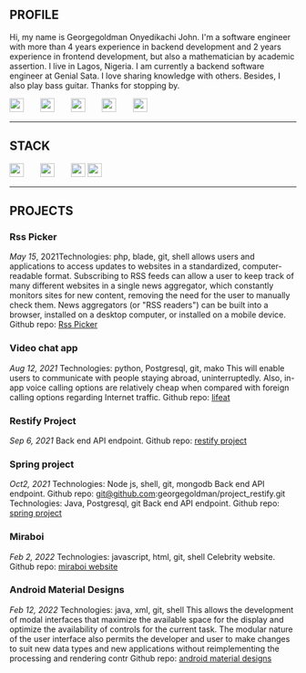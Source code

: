 ## PROFILE
Hi, my name is Georgegoldman Onyedikachi John. I'm a software engineer with more than 4 years experience in backend development and 2 years experience in frontend development, but also a mathematician by academic assertion. I live in Lagos, Nigeria. I am currently a backend software engineer at Genial Sata. I love sharing knowledge with others. Besides, I also play bass guitar. Thanks for stopping by.

<a href="mailto:georgegoldmanjohn.o@gmail.com" style="margin-right: 5%;"><img src="https://raw.githubusercontent.com/georgegoldman/Font-Awesome/28e297f07af26f148c15e6cbbd12cea3027371d3/svgs/regular/envelope.svg" width="25" height="24"></a> <a href="https://www.github.com/georgegoldman" target="_blank" style="margin-right: 5%;"><img src="https://raw.githubusercontent.com/FortAwesome/Font-Awesome/28e297f07af26f148c15e6cbbd12cea3027371d3/svgs/brands/github.svg" width="25" height="24"></a> <a href="https://www.linkedin.com/in/georgegoldman-john-187428b9/" target="_blank" style="margin-right: 5%;"><img src="https://raw.githubusercontent.com/FortAwesome/Font-Awesome/28e297f07af26f148c15e6cbbd12cea3027371d3/svgs/brands/linkedin.svg" width="25" height="24"></a>   <a href="https://twitter.com/mrgeorgegoldman" target="_blank" style="margin-right: 5%;"><img src="https://raw.githubusercontent.com/FortAwesome/Font-Awesome/28e297f07af26f148c15e6cbbd12cea3027371d3/svgs/brands/twitter.svg" width="25" height="24"></a> <a href="https://www.instagram.com/mrgeorgegoldman/" target="_blank" style="margin-right: 5%;"><img src="https://raw.githubusercontent.com/georgegoldman/Font-Awesome/28e297f07af26f148c15e6cbbd12cea3027371d3/svgs/brands/instagram.svg" width="25" height="24"></a>

<hr />

## STACK

<a href="https://en.wikipedia.org/wiki/Python_(programming_language)" target="_blank" style="margin-right: 5%;"><img src="https://raw.githubusercontent.com/georgegoldman/Font-Awesome/28e297f07af26f148c15e6cbbd12cea3027371d3/svgs/brands/python.svg" width="25" height="24"></a> <a href="https://en.wikipedia.org/wiki/PHP" target="_blank" style="margin-right: 5%;"><img src="https://raw.githubusercontent.com/georgegoldman/Font-Awesome/28e297f07af26f148c15e6cbbd12cea3027371d3/svgs/brands/php.svg" width="25" height="24"></a> <a href="https://en.wikipedia.org/wiki/Node.js" target="_blank" style="margin-right" target="_blank" style="margin-right: 5%;"><img src="https://raw.githubusercontent.com/georgegoldman/Font-Awesome/28e297f07af26f148c15e6cbbd12cea3027371d3/svgs/brands/js.svg" width="25" height="24"></a>
<a href="https://en.wikipedia.org/wiki/Java_(programming_language)" target="_blank" style="margin-right" target="_blank" style="margin-right: 5%;"><img src="https://raw.githubusercontent.com/georgegoldman/Font-Awesome/28e297f07af26f148c15e6cbbd12cea3027371d3/svgs/brands/java.svg" width="25" height="24"></a>
<hr />

## PROJECTS
### **Rss Picker**
_May 15_, 2021Technologies: php, blade, git, shell
allows users and applications to access updates to websites in a standardized, computer-readable
format. Subscribing to RSS feeds can allow a user to keep track of many different websites in a single
news aggregator, which constantly monitors sites for new content, removing the need for the user to
manually check them. News aggregators (or "RSS readers") can be built into a browser, installed on a
desktop computer, or installed on a mobile device.
Github repo: <a href="https://git@github.com/georgegoldman/rsspicker" target="_blank">Rss Picker</a>

### **Video chat app**
_Aug 12, 2021_
Technologies: python, Postgresql, git, mako
This will enable users to communicate with people staying abroad, uninterruptedly. Also, in-app
voice calling options are relatively cheap when compared with foreign calling options regarding
Internet traffic.
Github repo: <a href="git@github.com:georgegoldman/lifeat" target="_blank">lifeat</a>

### **Restify Project**
_Sep 6, 2021_
Back end API endpoint.
Github repo: <a href="https://github.com/georgegoldman/project_restify/" target="_blank">restify project</a>

### **Spring project**
_Oct2, 2021_
Technologies: Node js, shell, git, mongodb
Back end API endpoint.
Github repo: git@github.com:georgegoldman/project_restify.git
Technologies: Java, Postgresql, git
Back end API endpoint.
Github repo: <a href="https://github.com/georgegoldman/spring-project" target="_blank">spring project</a>

### **Miraboi**
_Feb 2, 2022_
Technologies: javascript, html, git, shell
Celebrity website.
Github repo: <a href="https://github.com/georgegoldman/miraboi_app" target="_blank">miraboi website</a>

### **Android Material Designs**
_Feb 12, 2022_
Technologies: java, xml, git, shell
This allows the development of modal interfaces that maximize the available space for the display
and optimize the availability of controls for the current task. The modular nature of the user
interface also permits the developer and user to make changes to suit new data types and new
applications without reimplementing the processing and rendering contr
Github repo: <a href="https://github.com/georgegoldman/andriodmaterial101" target="_blank">android material designs</a>

